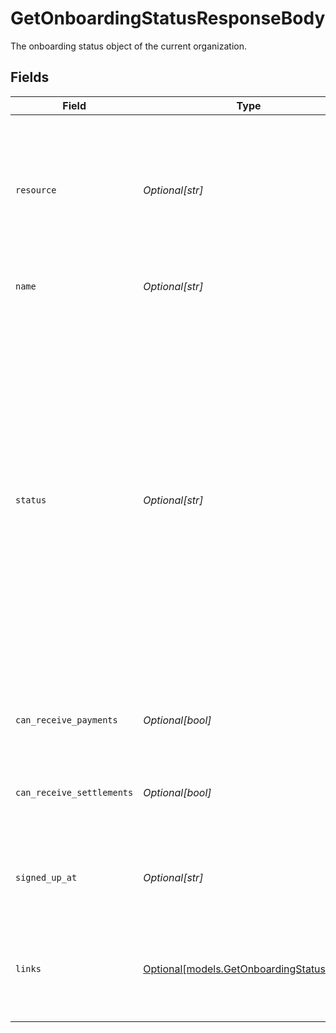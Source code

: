 # GetOnboardingStatusResponseBody

The onboarding status object of the current organization.


## Fields

| Field                                                                                                                                                                                                                                                                                                                     | Type                                                                                                                                                                                                                                                                                                                      | Required                                                                                                                                                                                                                                                                                                                  | Description                                                                                                                                                                                                                                                                                                               |
| ------------------------------------------------------------------------------------------------------------------------------------------------------------------------------------------------------------------------------------------------------------------------------------------------------------------------- | ------------------------------------------------------------------------------------------------------------------------------------------------------------------------------------------------------------------------------------------------------------------------------------------------------------------------- | ------------------------------------------------------------------------------------------------------------------------------------------------------------------------------------------------------------------------------------------------------------------------------------------------------------------------- | ------------------------------------------------------------------------------------------------------------------------------------------------------------------------------------------------------------------------------------------------------------------------------------------------------------------------- |
| `resource`                                                                                                                                                                                                                                                                                                                | *Optional[str]*                                                                                                                                                                                                                                                                                                           | :heavy_minus_sign:                                                                                                                                                                                                                                                                                                        | Indicates the response contains an onboarding status object. Will always contain the string `onboarding` for this resource type.                                                                                                                                                                                          |
| `name`                                                                                                                                                                                                                                                                                                                    | *Optional[str]*                                                                                                                                                                                                                                                                                                           | :heavy_minus_sign:                                                                                                                                                                                                                                                                                                        | The name of the organization.                                                                                                                                                                                                                                                                                             |
| `status`                                                                                                                                                                                                                                                                                                                  | *Optional[str]*                                                                                                                                                                                                                                                                                                           | :heavy_minus_sign:                                                                                                                                                                                                                                                                                                        | The current status of the organization's onboarding process.<br/><br/>* `needs-data` — The merchant needs to provide additional information<br/>* `in-review` — The merchant provided all information, awaiting review from Mollie<br/>* `completed` — The onboarding is completed<br/><br/>Possible values: `needs-data` `in-review` `completed` |
| `can_receive_payments`                                                                                                                                                                                                                                                                                                    | *Optional[bool]*                                                                                                                                                                                                                                                                                                          | :heavy_minus_sign:                                                                                                                                                                                                                                                                                                        | Whether the organization can receive payments.                                                                                                                                                                                                                                                                            |
| `can_receive_settlements`                                                                                                                                                                                                                                                                                                 | *Optional[bool]*                                                                                                                                                                                                                                                                                                          | :heavy_minus_sign:                                                                                                                                                                                                                                                                                                        | Whether the organization can receive settlements to their external bank account.                                                                                                                                                                                                                                          |
| `signed_up_at`                                                                                                                                                                                                                                                                                                            | *Optional[str]*                                                                                                                                                                                                                                                                                                           | :heavy_minus_sign:                                                                                                                                                                                                                                                                                                        | The sign up date time of the organization in [ISO 8601](https://en.wikipedia.org/wiki/ISO_8601) format.                                                                                                                                                                                                                   |
| `links`                                                                                                                                                                                                                                                                                                                   | [Optional[models.GetOnboardingStatusLinks]](../models/getonboardingstatuslinks.md)                                                                                                                                                                                                                                        | :heavy_minus_sign:                                                                                                                                                                                                                                                                                                        | An object with several relevant URLs. Every URL object will contain an `href` and a `type` field.                                                                                                                                                                                                                         |